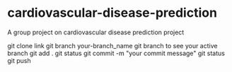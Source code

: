 # cardiovascular-disease-prediction
A group project on cardiovascular disease prediction project

git clone link
git branch your-branch_name
git branch to see your active branch
git add .
git status
git commit -m "your commit message"
git status
git push
